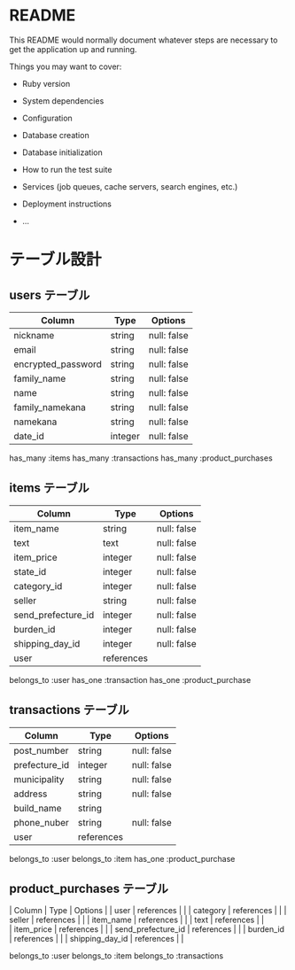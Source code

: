 # README

This README would normally document whatever steps are necessary to get the
application up and running.

Things you may want to cover:

* Ruby version

* System dependencies

* Configuration

* Database creation

* Database initialization

* How to run the test suite

* Services (job queues, cache servers, search engines, etc.)

* Deployment instructions

* ...

# テーブル設計

## users テーブル

| Column                | Type   | Options     |
| ----------           | ------ | ----------- |
| nickname             | string | null: false |
| email                | string | null: false |
| encrypted_password   | string | null: false |
| family_name          | string | null: false |
| name                 | string | null: false |
| family_namekana      | string | null: false |
| namekana             | string | null: false |
| date_id              | integer| null: false |

has_many :items
has_many :transactions
has_many :product_purchases

## items テーブル
| Column             | Type         | Options     |
| -----------------  | ------------ | ----------- |
| item_name          | string       | null: false |
| text               | text         | null: false |            
| item_price         | integer      | null: false |
| state_id           | integer      | null: false |
| category_id        | integer      | null: false |
| seller             | string       | null: false |
| send_prefecture_id | integer      | null: false |
| burden_id          | integer      | null: false |
| shipping_day_id    | integer      | null: false |
| user               | references   |             |

belongs_to :user
has_one :transaction
has_one :product_purchase

## transactions テーブル
| Column          | Type         | Options     |
| ----------      | ------------ | ----------- |
| post_number     | string       | null: false |
| prefecture_id   | integer      | null: false |
| municipality    | string       | null: false |
| address         | string       | null: false |
| build_name      | string       |             |
| phone_nuber     | string       | null: false |
| user            | references   |             |

belongs_to :user
belongs_to :item
has_one :product_purchase



## product_purchases テーブル
| Column             | Type         | Options     |
| user               | references   |             |
| category           | references   |             |
| seller             | references   |             |
| item_name          | references   |             |
| text               | references   |             |            
| item_price         | references   |             |
| send_prefecture_id | references   |             |
| burden_id          | references   |             |
| shipping_day_id    | references   |             |

belongs_to :user
belongs_to :item
belongs_to :transactions
